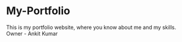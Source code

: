 # My-Portfolio
This is my portfolio website, where you know about me and my skills.
<br/>
Owner - Ankit Kumar
